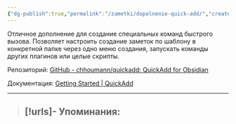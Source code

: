 ```yaml
---
{"dg-publish":true,"permalink":"/zametki/dopolnenie-quick-add/","created":"2024-07-13 15:08"}
---
```


Отличное дополнение для создание специальных команд быстрого вызова. Позволяет настроить создание заметок по шаблону в конкретной папке через одно меню создания, запускать команды других плагинов или целые скрипты.

Репозиторий: [GitHub - chhoumann/quickadd: QuickAdd for Obsidian](https://github.com/chhoumann/quickadd)

Документация: [Getting Started | QuickAdd](https://quickadd.obsidian.guide/docs/)

---
> [!urls]- Упоминания:
> - 